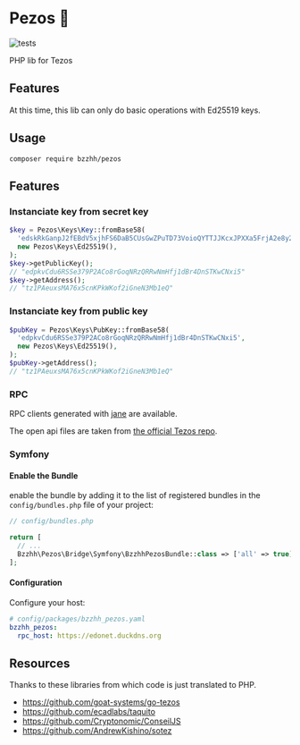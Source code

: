 # Pezos 🌮

![tests](https://github.com/catsoap/pezos/workflows/tests/badge.svg)

PHP lib for Tezos

## Features

At this time, this lib can only do basic operations with Ed25519 keys.

## Usage

`composer require bzzhh/pezos`

## Features

### Instanciate key from secret key

```php
$key = Pezos\Keys\Key::fromBase58(
  'edskRkGanpJ2fEBdV5xjhFS6DaB5CUsGwZPuTD73VoioQYTTJJKcxJPXXa5FrjA2e8y2LKqwdXNqB9WB4yAQG3gaQTnp15LwDu',
  new Pezos\Keys\Ed25519(),
);
$key->getPublicKey();
// "edpkvCdu6RSSe379P2ACo8rGoqNRzQRRwNmHfj1dBr4DnSTKwCNxi5"
$key->getAddress();
// "tz1PAeuxsMA76x5cnKPkWKof2iGneN3Mb1eQ"
```

### Instanciate key from public key

```php
$pubKey = Pezos\Keys\PubKey::fromBase58(
  'edpkvCdu6RSSe379P2ACo8rGoqNRzQRRwNmHfj1dBr4DnSTKwCNxi5',
  new Pezos\Keys\Ed25519(),
);
$pubKey->getAddress();
// "tz1PAeuxsMA76x5cnKPkWKof2iGneN3Mb1eQ"
```

### RPC

RPC clients generated with [jane](https://jane.readthedocs.io/en/latest/documentation/OpenAPI.html) are available.

The open api files are taken from [the official Tezos repo](https://gitlab.com/tezos/tezos/-/tree/master/docs/api).

### Symfony

#### Enable the Bundle

enable the bundle by adding it to the list of registered bundles
in the `config/bundles.php` file of your project:

```php
// config/bundles.php

return [
  // ...
  Bzzhh\Pezos\Bridge\Symfony\BzzhhPezosBundle::class => ['all' => true],
];
```

#### Configuration

Configure your host:

```yaml
# config/packages/bzzhh_pezos.yaml
bzzhh_pezos:
  rpc_host: https://edonet.duckdns.org
```

## Resources

Thanks to these libraries from which code is just translated to PHP.

- https://github.com/goat-systems/go-tezos
- https://github.com/ecadlabs/taquito
- https://github.com/Cryptonomic/ConseilJS
- https://github.com/AndrewKishino/sotez
